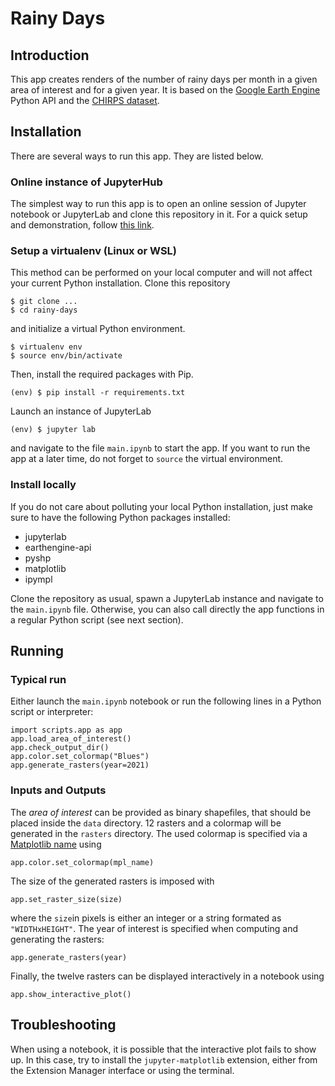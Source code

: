 # Rainy Days
## Introduction
This app creates renders of the number of rainy days per month in a given area of interest and for a given year. It is based on the [Google Earth Engine](https://earthengine.google.com/) Python API and the [CHIRPS dataset](https://www.chc.ucsb.edu/data/chirps).

## Installation
There are several ways to run this app. They are listed below.

### Online instance of JupyterHub
The simplest way to run this app is to open an online session of Jupyter notebook or JupyterLab and clone this repository in it. For a quick setup and demonstration, follow [this link](https://noto.epfl.ch/hub/user-redirect/git-pull?repo=https://github.com/Soni-Sona/rainy_days.git&urlpath=lab/tree/rainy_days.git/main.ipynb&branch=main).

### Setup a virtualenv (Linux or WSL)
This method can be performed on your local computer and will not affect your current Python installation. Clone this repository
```
$ git clone ...
$ cd rainy-days
```
and initialize a virtual Python environment.
```
$ virtualenv env
$ source env/bin/activate
```
Then, install the required packages with Pip.
```
(env) $ pip install -r requirements.txt
```
Launch an instance of JupyterLab
```
(env) $ jupyter lab
```
and navigate to the file `main.ipynb` to start the app.
If you want to run the app at a later time, do not forget to `source` the virtual environment.

### Install locally
If you do not care about polluting your local Python installation, just make sure to have the following Python packages installed:
- jupyterlab
- earthengine-api
- pyshp
- matplotlib
- ipympl

Clone the repository as usual, spawn a JupyterLab instance and navigate to the `main.ipynb` file. Otherwise, you can also call directly the app functions in a regular Python script (see next section).

## Running
### Typical run
Either launch the `main.ipynb` notebook or run the following lines in a Python script or interpreter:
```
import scripts.app as app
app.load_area_of_interest()
app.check_output_dir()
app.color.set_colormap("Blues")
app.generate_rasters(year=2021)
```

### Inputs and Outputs
The _area of interest_ can be provided as binary shapefiles, that should be placed inside the `data` directory.
12 rasters and a colormap will be generated in the `rasters` directory.
The used colormap is specified via a [Matplotlib name](https://matplotlib.org/stable/tutorials/colors/colormaps.html) using
```
app.color.set_colormap(mpl_name)
```
The size of the generated rasters is imposed with
```
app.set_raster_size(size)
```
where the `size`in pixels is either an integer or a string formated as `"WIDTHxHEIGHT"`.
The year of interest is specified when computing and generating the rasters:
```
app.generate_rasters(year)
```
Finally, the twelve rasters can be displayed interactively in a notebook using
```
app.show_interactive_plot()
```

## Troubleshooting
When using a notebook, it is possible that the interactive plot fails to show up. In this case, try to install the `jupyter-matplotlib` extension, either from the Extension Manager interface or using the terminal.


